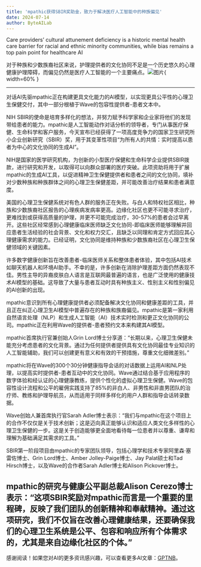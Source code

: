 ```yaml
---
title: 'mpathic获得SBIR奖助金，致力于解决医疗人工智能中的种族偏见'
date: 2024-07-14
author: ByteAILab
---
```


Care providers’ cultural attunement deficiency is a historic mental health care barrier for racial and ethnic minority communities, while bias remains a top pain point for healthcare AI

对于种族和少数族裔社区来说，护理提供者的文化协同不足是一个历史悠久的心理健康护理障碍，而偏见仍然是医疗人工智能的一个主要痛点。![图片](https://ai-techpark.com/wp-content/uploads/2024/07/mpathic-960x540.jpg){ width=60% }

---
对话AI先驱mpathic正在构建更具文化能力的AI模型，以实现更具公平性的心理卫生保健交付，其中一部分根植于Wave的包容性提供者-患者文本中。

NIH SBIR的使命是培育多样化的想法，并努力赋予科学家和企业家将他们的发现带给患者的能力。mpathic是人工智能动作对话分析的领导者，专门从事医疗保健、生命科学和客户服务，今天宣布已经获得了一项高度竞争力的国家卫生研究所小企业创新研究（SBIR）奖，用于其变革性项目“为所有人的共情：实时提高以患者为中心的文化协同的生成AI”。

NIH是国家的医学研究机构，为创新的小型医疗保健和生命科学企业提供SBIR拨款，进行研究和开发，以取得可以向群众部署的医疗突破。此项资助将用于扩展mpathic的生成AI工具，以促进精神卫生保健提供者和患者之间的文化协同，填补对少数种族和种族群体之间的心理卫生保健差距，并可能改善治疗结果和患者满意度。

美国的心理卫生保健系统对有色人群的服务正在失败。与白人和特权社区相比，种族和少数族裔社区报告的心理疾病发病率更高。边缘化社区也更不可能寻求治疗，更难找到或获得高质量的护理，并更不可能完成治疗，30-57%的患者会过早离开。这些社区经常感到心理健康临床医师缺乏文化协同-即临床医师能够理解并回应患者生活经验的社会背景、文化和权力交汇，且缺乏以同理和肯定方式回应其心理健康需求的能力。已经证明，文化协同是维持种族和少数族裔社区在心理卫生保健领域的关键因素。

许多数字健康创新旨在改善患者-临床医师关系和整体患者体验，其中包括AI技术如聊天机器人和环境AI助手。不幸的是，许多创新在消除护理差距方面仍然表现不佳。男性主导的异裔皮肤白人语言是互联网最普遍的语言，也是广泛使用的健康技术AI模型的基础。这导致了大量与患者互动时具有种族主义、性别主义和性别偏见的AI创新的出现。

mpathic意识到所有心理健康提供者必须配备解决文化协同和健康差距的工具，并且正在纠正心理卫生AI模型中普遍存在的种族和族裔偏见。mpathic是第一家利用自然语言处理（NLP）和生成人工智能（AI）技术实时检测和更正文化协同的公司。mpathic正在利用Wave的提供者-患者预约文本来构建其AI模型。

mpathic首席执行官兼创始人Grin Lord博士分享道：“长期以来，心理卫生保健未能充分考虑患者的文化背景。通过为任何提供者提供具有文化协同最佳专业知识的人工智能辅助，我们可以创建更有意义和有效的干预措施，尊重文化细微差别。”

mpathic将在Wave的300个30分钟健康指导会话的对话数据上运用AI和NLP处理，以提高实时提供者-患者互动中的文化协同。Wave通过结合基于应用程序的数字体验和经认证的心理健康教练，提供个性化的虚拟心理卫生保健。Wave的包容性设计流程和公平的雇佣实践支持了85%的非白人、非男性和非直男团队的治疗师、教练和护理导航员，从而适用于同样多样化的用户人群和指导会话转录数据。

Wave创始人兼首席执行官Sarah Adler博士表示：“我们与mpathic在这个项目上的合作不仅仅是关于技术创新；这是迈向真正能够认识和适应人类文化多样性的心理卫生保健的一步。这是关于创造能够更全面地看待每一位患者并以尊重、谦卑和理解为基础满足其需求的工具。”

SBIR第一阶段项目由mpathic的专家团队领导，包括心理学和技术专家阿里森·塞雷佐博士、Grin Lord博士、Amber Jolley-Paige博士、Jay Palat硕士和Tad Hirsch博士，以及Wave的合作者Sarah Adler博士和Alison Pickover博士。

mpathic的研究与健康公平副总裁Alison Cerezo博士表示：“这项SBIR奖励对mpathic而言是一个重要的里程碑，反映了我们团队的创新精神和奉献精神。通过这项研究，我们不仅旨在改善心理健康结果，还要确保我们的心理卫生系统是公平、包容和响应所有个体需求的，尤其是来自边缘化社区的个体。”
---
感谢阅读！如果您对AI的更多资讯感兴趣，可以查看更多AI文章：[GPTNB](https://gptnb.com)。